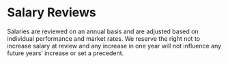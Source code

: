 # Salary Reviews

Salaries are reviewed on an annual basis and are adjusted based on individual performance and market rates. We reserve the right not to increase salary at review and any increase in one year will not influence any future years’ increase or set a precedent. 
